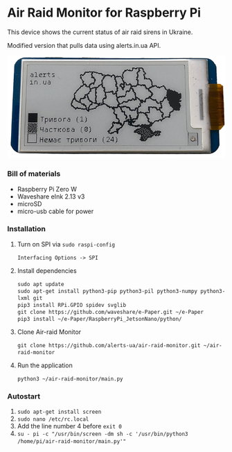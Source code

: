 # Air Raid Monitor for Raspberry Pi 

This device shows the current status of air raid sirens in Ukraine. 

Modified version that pulls data using alerts.in.ua API.


![display](docs/display_2.png)

### Bill of materials

* Raspberry Pi Zero W
* Waveshare eInk 2.13 v3
* microSD
* micro-usb cable for power

### Installation

1. Turn on SPI via `sudo raspi-config`
    ```
    Interfacing Options -> SPI
   ```
2. Install dependencies
    ```
    sudo apt update
    sudo apt-get install python3-pip python3-pil python3-numpy python3-lxml git 
    pip3 install RPi.GPIO spidev svglib
    git clone https://github.com/waveshare/e-Paper.git ~/e-Paper
    pip3 install ~/e-Paper/RaspberryPi_JetsonNano/python/
    ```
3. Clone Air-raid Monitor
    ```
    git clone https://github.com/alerts-ua/air-raid-monitor.git ~/air-raid-monitor
    ```
6. Run the application
    ```
    python3 ~/air-raid-monitor/main.py
    ```

### Autostart

1. `sudo apt-get install screen`
2. `sudo nano /etc/rc.local`
3. Add the line number 4 before `exit 0`
4. `su - pi -c "/usr/bin/screen -dm sh -c '/usr/bin/python3 /home/pi/air-raid-monitor/main.py'"`
